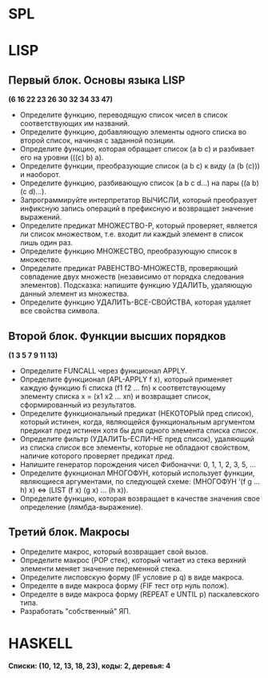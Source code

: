 # SPL

# LISP #
## Первый блок. Основы языка LISP ##
**(6 16 22 23 26 30 32 34 33 47)**
+ Определите функцию, переводящую список чисел в список соответствующих им названий.
+ Определите функцию, добавляющую элементы одного списка во второй список, начиная с заданной позиции.
+ Определите функцию, которая обращает список (а b с) и разбивает его на уровни (((с) b) а).
+ Определите функции, преобразующие список (a b с) к виду (а (b (с))) и наоборот.
+ Определите функцию, разбивающую список (a b с d...) на пары ((а b) (с d)...).
+ Запрограммируйте интерпретатор ВЫЧИСЛИ, который преобразует инфиксную запись операций в префиксную и возвращает значение выражений.
+ Определите предикат МНОЖЕСТВО-Р, который проверяет, является ли список множеством, т.е. входит ли каждый элемент в список лишь один раз.
+ Определите функцию МНОЖЕСТВО, преобразующую список в множество.
+ Определите предикат РАВЕНСТВО-МНОЖЕСТВ, проверяющий совпадение двух множеств (независимо от порядка следования элементов). Подсказка: напишите функцию УДАЛИТЬ, удаляющую данный элемент из множества.
+ Определите функцию УДАЛИТЬ-ВСЕ-СВОЙСТВА, которая удаляет все свойства символа.

## Второй блок. Функции высших порядков ##
**(1 3 5 7 9 11 13)**
+ Определите FUNCALL через функционал APPLY.
+ Определите функционал (APL-APPLY f x), который применяет каждую функцию fi списка (f1 f2 ... fn) к соответствующему элементу списка x = (x1 x2 ... xn) и возвращает список, сформированный из результатов.
+ Определите функциональный предикат (НЕКОТОРЫй пред список), который истинен, когда, являющейся функциональным аргументом предикат *пред* истинен хотя бы для одного элемента списка *список*.
+ Определите фильтр (УДАЛИТЬ-ЕСЛИ-НЕ пред список), удаляющий из списка *список* все элементы, которые не обладают свойством, наличие которого проверяет предикат *пред*.
+ Напишите генератор порождения чисел Фибоначчи: 0, 1, 1, 2, 3, 5, ...
+ Определите фукнционал МНОГОФУН, который использует функции, являющиеся аргументами, по следующей схеме:
(МНОГОФУН ’(f g ... h) x) ⇔ (LIST (f x) (g x) ... (h x)).
+ Определите функцию, которая возвращает в качестве значения свое определение (лямбда-выражение).

## Третий блок. Макросы ##
+ Определите макрос, который возвращает свой вызов.
+ Определите макрос (POP стек), который читает из стека верхний элементи меняет значение переменной стека.
+ Определите лисповскую форму (IF условие p q) в виде макроса.
+ Определте в виде макроса форму (FIF тест отр нуль полож).
+ Определте в виде макроса форму (REPEAT e UNTIL p) паскалевского типа.
+ Разработать "собственный" ЯП.

# HASKELL #
**Cписки: (10, 12, 13, 18, 23), коды: 2, деревья: 4**


